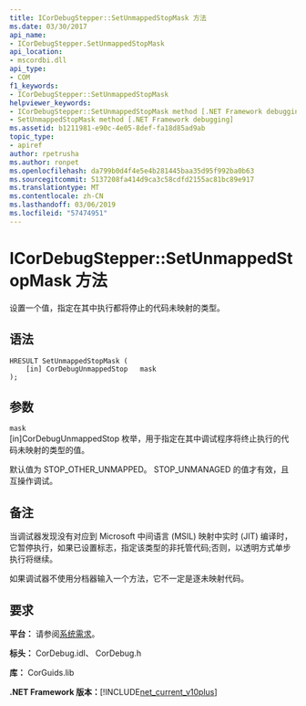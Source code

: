 ```yaml
---
title: ICorDebugStepper::SetUnmappedStopMask 方法
ms.date: 03/30/2017
api_name:
- ICorDebugStepper.SetUnmappedStopMask
api_location:
- mscordbi.dll
api_type:
- COM
f1_keywords:
- ICorDebugStepper::SetUnmappedStopMask
helpviewer_keywords:
- ICorDebugStepper::SetUnmappedStopMask method [.NET Framework debugging]
- SetUnmappedStopMask method [.NET Framework debugging]
ms.assetid: b1211981-e90c-4e05-8def-fa18d85ad9ab
topic_type:
- apiref
author: rpetrusha
ms.author: ronpet
ms.openlocfilehash: da799b0d4f4e5e4b281445baa35d95f992ba0b63
ms.sourcegitcommit: 5137208fa414d9ca3c58cdfd2155ac81bc89e917
ms.translationtype: MT
ms.contentlocale: zh-CN
ms.lasthandoff: 03/06/2019
ms.locfileid: "57474951"
---
```

# <a name="icordebugsteppersetunmappedstopmask-method"></a>ICorDebugStepper::SetUnmappedStopMask 方法
设置一个值，指定在其中执行都将停止的代码未映射的类型。  
  
## <a name="syntax"></a>语法  
  
```  
HRESULT SetUnmappedStopMask (  
    [in] CorDebugUnmappedStop   mask  
);  
```  
  
## <a name="parameters"></a>参数  
 `mask`  
 [in]CorDebugUnmappedStop 枚举，用于指定在其中调试程序将终止执行的代码未映射的类型的值。  
  
 默认值为 STOP_OTHER_UNMAPPED。 STOP_UNMANAGED 的值才有效，且互操作调试。  
  
## <a name="remarks"></a>备注  
 当调试器发现没有对应到 Microsoft 中间语言 (MSIL) 映射中实时 (JIT) 编译时，它暂停执行，如果已设置标志，指定该类型的非托管代码;否则，以透明方式单步执行将继续。  
  
 如果调试器不使用分档器输入一个方法，它不一定是逐未映射代码。  
  
## <a name="requirements"></a>要求  
 **平台：** 请参阅[系统需求](../../../../docs/framework/get-started/system-requirements.md)。  
  
 **标头：** CorDebug.idl、 CorDebug.h  
  
 **库：** CorGuids.lib  
  
 **.NET Framework 版本：**[!INCLUDE[net_current_v10plus](../../../../includes/net-current-v10plus-md.md)]
